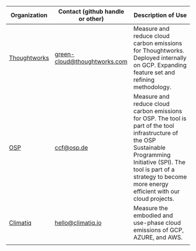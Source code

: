 | Organization                                 | Contact  (github handle or other)                                                                                                                                                                                        | Description of Use                                                                                                                                                                                                                           |
|----------------------------------------------| ------------------------------------------------------------------------------------------------------------------------------------------------------------------------------------------------------------ |----------------------------------------------------------------------------------------------------------------------------------------------------------------------------------------------------------------------------------------------|
| [Thoughtworks](https://www.thoughtworks.com) | green-cloud@thoughtworks.com                                                                                                                                                                                 | Measure and reduce cloud carbon emissions for Thoughtworks. Deployed internally on GCP. Expanding feature set and refining methodology.                                                                                                      |
| [OSP](https://www.osp.de/en)                 | ccf@osp.de                                                                                                                                                                                                   | Measure and reduce cloud carbon emissions for OSP. The tool is part of the tool infrastructure of the OSP Sustainable Programming Initiative (SPI). The tool is part of a strategy to  become more energy efficient with our cloud projects. |
|[Climatiq](https://www.climatiq.io/) |   hello@climatiq.io  | Measure the embodied and use-phase cloud emissions of GCP, AZURE, and AWS. |
|                                              |                                                                                                                                                                                                              |                                                                                                                                                                                                                                              |
